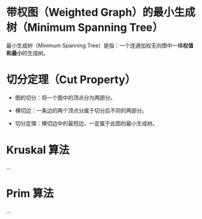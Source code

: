 # 带权图（Weighted Graph）的最小生成树（Minimum Spanning Tree）

最小生成树（Minimum Spanning Tree）是指：一个连通加权无向图中一棵**权值和最小**的生成树。

# 切分定理（Cut Property）

- 图的切分：将一个图中的顶点分为两部分。

- 横切边：一条边的两个顶点分属于切分后不同的两部分。

- 切分定理：横切边中的最短边，一定属于此图的最小生成树。

# Kruskal 算法

...

# Prim 算法

...

<!-- EOF -->